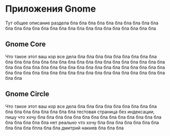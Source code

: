 # Приложения Gnome

Тут общее описание раздела бла бла бла бла бла бла бла бла бла бла бла бла бла бла бла бла бла бла бла бла бла бла бла бла бла бла бла

## Gnome Core

Что такое этот ваш кор все дела бла бла бла бла бла бла бла бла бла бла бла бла бла бла бла бла бла бла бла бла бла бла бла бла бла бла бла бла бла бла бла бла бла бла бла бла бла бла бла бла бла бла бла бла бла бла бла бла бла бла бла бла бла бла бла бла бла бла бла бла бла бла бла бла бла

<AGWGnomeAppsList category="core"/>

## Gnome Circle

Что такое этот ваш кор все дела бла бла бла бла бла бла бла бла бла бла бла бла бла бла бла бла бла тестовая страница без индексации, пишу что хочу бла бла бла бла бла бла бла бла бла бла бла бла бла бла бла бла бла бла бла нет реально что хочу бла бла бла бла бла бла бла бла бла бла бпла бла бла дмитрий накиев бла бла бла


<AGWGnomeAppsList category="circle"/>